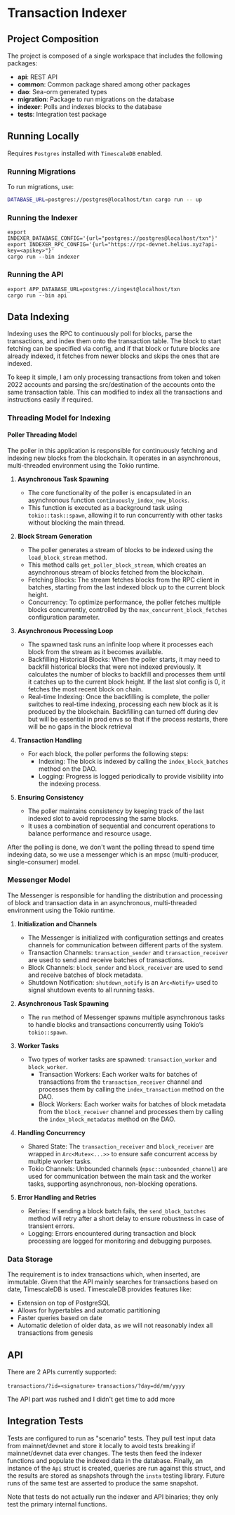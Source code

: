 # Transaction Indexer 

## Project Composition 

The project is composed of a single workspace that includes the following packages:

- **api**: REST API 
- **common**: Common package shared among other packages 
- **dao**: Sea-orm generated types 
- **migration**: Package to run migrations on the database
- **indexer**: Polls and indexes blocks to the database 
- **tests**: Integration test package

## Running Locally 

Requires `Postgres` installed with `TimescaleDB` enabled.

### Running Migrations
To run migrations, use:
```sh
DATABASE_URL=postgres://postgres@localhost/txn cargo run -- up
```

### Running the Indexer 

```
export INDEXER_DATABASE_CONFIG='{url="postgres://postgres@localhost/txn"}'
export INDEXER_RPC_CONFIG='{url="https://rpc-devnet.helius.xyz?api-key=<apikey>"}'
cargo run --bin indexer
```

### Running the API
```
export APP_DATABASE_URL=postgres://ingest@localhost/txn
cargo run --bin api

```

## Data Indexing 

Indexing uses the RPC to continuously poll for blocks, parse the transactions, and index them onto the transaction table. The block to start fetching can be specified via config, and if that block or future blocks are already indexed, it fetches from newer blocks and skips the ones that are indexed.

To keep it simple, I am only processing transactions from token and token 2022 accounts and parsing the src/destination of the accounts onto the same transaction table. This can modified to index all the transactions and instructions easily if required. 

### Threading Model for Indexing 

#### Poller Threading Model
The poller in this application is responsible for continuously fetching and indexing new blocks from the blockchain. It operates in an asynchronous, multi-threaded environment using the Tokio runtime.

1. **Asynchronous Task Spawning**
   - The core functionality of the poller is encapsulated in an asynchronous function `continuously_index_new_blocks`.
   - This function is executed as a background task using `tokio::task::spawn`, allowing it to run concurrently with other tasks without blocking the main thread.

2. **Block Stream Generation**
   - The poller generates a stream of blocks to be indexed using the `load_block_stream` method.
   - This method calls `get_poller_block_stream`, which creates an asynchronous stream of blocks fetched from the blockchain.
   - Fetching Blocks: The stream fetches blocks from the RPC client in batches, starting from the last indexed block up to the current block height.
   - Concurrency: To optimize performance, the poller fetches multiple blocks concurrently, controlled by the `max_concurrent_block_fetches` configuration parameter.

3. **Asynchronous Processing Loop**
   - The spawned task runs an infinite loop where it processes each block from the stream as it becomes available.
   - Backfilling Historical Blocks: When the poller starts, it may need to backfill historical blocks that were not indexed previously. It calculates the number of blocks to backfill and processes them until it catches up to the current block height. If the last slot config is 0, it fetches the most recent block on chain. 
   - Real-time Indexing: Once the backfilling is complete, the poller switches to real-time indexing, processing each new block as it is produced by the blockchain. Backfilling can turned off during dev but will be essential in prod envs so that if the process restarts, there will be no gaps in the block retrieval 

4. **Transaction Handling**
   - For each block, the poller performs the following steps:
     - Indexing: The block is indexed by calling the `index_block_batches` method on the DAO.
     - Logging: Progress is logged periodically to provide visibility into the indexing process.

5. **Ensuring Consistency**
   - The poller maintains consistency by keeping track of the last indexed slot to avoid reprocessing the same blocks.
   - It uses a combination of sequential and concurrent operations to balance performance and resource usage.

After the polling is done, we don't want the polling thread to spend time indexing data, so we use a messenger which is an mpsc (multi-producer, single-consumer) model.

### Messenger Model 

The Messenger is responsible for handling the distribution and processing of block and transaction data in an asynchronous, multi-threaded environment using the Tokio runtime.

1. **Initialization and Channels**
   - The Messenger is initialized with configuration settings and creates channels for communication between different parts of the system.
   - Transaction Channels: `transaction_sender` and `transaction_receiver` are used to send and receive batches of transactions.
   - Block Channels: `block_sender` and `block_receiver` are used to send and receive batches of block metadata.
   - Shutdown Notification: `shutdown_notify` is an `Arc<Notify>` used to signal shutdown events to all running tasks.

2. **Asynchronous Task Spawning**
   - The `run` method of Messenger spawns multiple asynchronous tasks to handle blocks and transactions concurrently using Tokio’s `tokio::spawn`.

3. **Worker Tasks**
   - Two types of worker tasks are spawned: `transaction_worker` and `block_worker`.
     - Transaction Workers: Each worker waits for batches of transactions from the `transaction_receiver` channel and processes them by calling the `index_transaction` method on the DAO.
     - Block Workers: Each worker waits for batches of block metadata from the `block_receiver` channel and processes them by calling the `index_block_metadatas` method on the DAO.

4. **Handling Concurrency**
   - Shared State: The `transaction_receiver` and `block_receiver` are wrapped in `Arc<Mutex<...>>` to ensure safe concurrent access by multiple worker tasks.
   - Tokio Channels: Unbounded channels (`mpsc::unbounded_channel`) are used for communication between the main task and the worker tasks, supporting asynchronous, non-blocking operations.

5. **Error Handling and Retries**
   - Retries: If sending a block batch fails, the `send_block_batches` method will retry after a short delay to ensure robustness in case of transient errors.
   - Logging: Errors encountered during transaction and block processing are logged for monitoring and debugging purposes.

### Data Storage 

The requirement is to index transactions which, when inserted, are immutable. Given that the API mainly searches for transactions based on date, TimescaleDB is used. TimescaleDB provides features like:

- Extension on top of PostgreSQL
- Allows for hypertables and automatic partitioning
- Faster queries based on date
- Automatic deletion of older data, as we will not reasonably index all transactions from genesis

## API

There are 2 APIs currently supported:

`transactions/?id=<signature>`
`transactions/?day=dd/mm/yyyy`

The API part was rushed and I didn't get time to add more

## Integration Tests 

Tests are configured to run as "scenario" tests. They pull test input data from mainnet/devnet and store it locally to avoid tests breaking if mainnet/devnet data ever changes. The tests then feed the indexer functions and populate the indexed data in the database. Finally, an instance of the `Api` struct is created, queries are run against this struct, and the results are stored as snapshots through the `insta` testing library. Future runs of the same test are asserted to produce the same snapshot.

Note that tests do not actually run the indexer and API binaries; they only test the primary internal functions.

